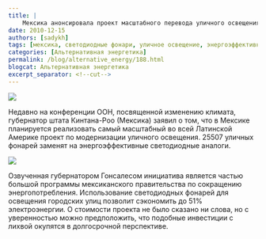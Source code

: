 ```yaml
---
title: |
    Мексика анонсировала проект масштабного перевода уличного освещения на светодиодные фонари
date: 2010-12-15
authors: [sadykh]
tags: [мексика, светодиодные фонари, уличное освещение, энергоэффективность]
categories: [Альтернативная энергетика]
permalink: /blog/alternative_energy/188.html
blogcat: Альтернативная энергетика
excerpt_separator: <!--cut-->
---
```



![](http://itw66.ru/uploads/images/00/00/05/2010/12/15/a88c97.jpg)


Недавно на конференции ООН, посвященной изменению климата, губернатор штата Кинтана-Роо (Мексика) заявил о том, что в Мексике планируется реализовать самый масштабный во всей Латинской Америке проект по модернизации уличного освещения. 25507 уличных фонарей заменят на энергоэффективные светодиодные аналоги.


![](http://itw66.ru/uploads/images/00/00/05/2010/12/15/89ec79.jpg)


Озвученная губернатором Гонсалесом инициатива является частью большой программы мексиканского правительства по сокращению энергопотребления. Использование светодиодных фонарей для освещения городских улиц позволит сэкономить до 51% электроэнергии. 
О стоимости проекта не было сказано ни слова, но с уверенностью можно предположить, что подобные инвестиции с лихвой окупятся в долгосрочной перспективе.
